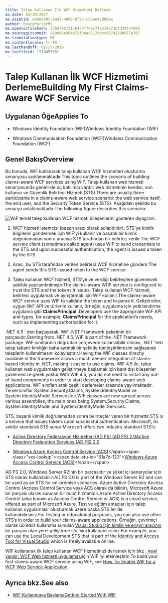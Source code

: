 ```yaml
---
title: Talep Kullanan İlk WCF Hizmetimi Derleme
ms.date: 03/30/2017
ms.assetid: e0e6d091-9a97-4888-8f2c-cbcee42d90ee
author: BrucePerlerMS
ms.openlocfilehash: 330d785721cb434f74ec746310a71bfd39fefd0b
ms.sourcegitcommit: 289e06e904b72f34ac717dbcc5074239b977e707
ms.translationtype: MT
ms.contentlocale: tr-TR
ms.lasthandoff: 09/17/2019
ms.locfileid: "71045550"
---
```

# <a name="building-my-first-claims-aware-wcf-service"></a><span data-ttu-id="61a7d-102">Talep Kullanan İlk WCF Hizmetimi Derleme</span><span class="sxs-lookup"><span data-stu-id="61a7d-102">Building My First Claims-Aware WCF Service</span></span>
## <a name="applies-to"></a><span data-ttu-id="61a7d-103">Uygulanan Öğe</span><span class="sxs-lookup"><span data-stu-id="61a7d-103">Applies To</span></span>  
  
- <span data-ttu-id="61a7d-104">Windows Identity Foundation (WIF)</span><span class="sxs-lookup"><span data-stu-id="61a7d-104">Windows Identity Foundation (WIF)</span></span>  
  
- <span data-ttu-id="61a7d-105">Windows Communication Foundation (WCF)</span><span class="sxs-lookup"><span data-stu-id="61a7d-105">Windows Communication Foundation (WCF)</span></span>  
  
## <a name="overview"></a><span data-ttu-id="61a7d-106">Genel Bakış</span><span class="sxs-lookup"><span data-stu-id="61a7d-106">Overview</span></span>  
 <span data-ttu-id="61a7d-107">Bu konuda, WIF kullanarak talep kullanan WCF hizmetleri oluşturma senaryosu açıklanmaktadır.</span><span class="sxs-lookup"><span data-stu-id="61a7d-107">This topic outlines the scenario of building claims-aware WCF services using WIF.</span></span> <span data-ttu-id="61a7d-108">Talep kullanan web hizmeti senaryosunda genellikle üç katılımcı vardır: web hizmetinin kendisi, son kullanıcı ve Güvenlik Belirteci Hizmeti (STS).</span><span class="sxs-lookup"><span data-stu-id="61a7d-108">There are usually three participants in a claims-aware web service scenario: the web service itself, the end user, and the Security Token Service (STS).</span></span> <span data-ttu-id="61a7d-109">Aşağıdaki şekilde bu senaryo anlatılmaktadır:</span><span class="sxs-lookup"><span data-stu-id="61a7d-109">The following figure describes this scenario:</span></span>  
  
 ![WıF temel talep kullanan WCF hizmeti bileşenlerini gösteren diyagram.](./media/building-my-first-claims-aware-wcf-service/windows-identify-foundation-basic-claims-aware-windows-communication-foundation-service.gif)  
  
1. <span data-ttu-id="61a7d-111">WCF hizmeti istemcisi (bazen aracı olarak adlandırılır), STS'ye kimlik bilgilerini göndermek için WIF'yi kullanır ve başarılı bir kimlik doğrulamadan sonra aracıya STS tarafından bir belirteç verilir.</span><span class="sxs-lookup"><span data-stu-id="61a7d-111">The WCF service client (sometimes called agent) uses WIF to send credentials to the STS and upon successful authentication, the agent is issued a token by the STS.</span></span>  
  
2. <span data-ttu-id="61a7d-112">Aracı, bu STS tarafından verilen belirteci WCF hizmetine gönderir.</span><span class="sxs-lookup"><span data-stu-id="61a7d-112">The agent sends this STS-issued token to the WCF service.</span></span>  
  
3. <span data-ttu-id="61a7d-113">Talep kullanan WCF hizmeti, STS'ye ve verdiği belirteçlere güvenecek şekilde yapılandırılmıştır.</span><span class="sxs-lookup"><span data-stu-id="61a7d-113">The claims-aware WCF service is configured to trust the STS and the tokens it issues.</span></span> <span data-ttu-id="61a7d-114">Talep kullanan WCF hizmeti, belirteci uygulamak ve ayrıştırmak için WIF kullanır.</span><span class="sxs-lookup"><span data-stu-id="61a7d-114">The claims-aware WCF service uses WIF to validate the token and to parse it.</span></span> <span data-ttu-id="61a7d-115">Geliştiriciler, uygun WıF API ve türlerini kullanır, örneğin, uygulama için yetkilendirme uygulama gibi **ClaimsPrincipal** .</span><span class="sxs-lookup"><span data-stu-id="61a7d-115">Developers use the appropriate WIF API and types, for example, **ClaimsPrincipal** for the application’s needs, such as implementing authorization for it.</span></span>  
  
 <span data-ttu-id="61a7d-116">.NET 4,5 ' den başlayarak, WıF .NET Framework paketinin bir parçasıdır.</span><span class="sxs-lookup"><span data-stu-id="61a7d-116">Starting from .NET 4.5, WIF is part of the .NET Framework package.</span></span> <span data-ttu-id="61a7d-117">WıF sınıflarının doğrudan çerçevede kullanılabilir olması, .NET 'teki talep tabanlı kimliğin daha ayrıntılı bir şekilde tümleştirilmesini sağlayarak taleplerin kullanılmasını kolaylaştırır.</span><span class="sxs-lookup"><span data-stu-id="61a7d-117">Having the WIF classes directly available in the framework allows a much deeper integration of claims-based identity in .NET, making it easier to use claims.</span></span> <span data-ttu-id="61a7d-118">WIF 4.5 ile, talep kullanan web uygulamaları geliştirmeye başlamak için bant dışı bileşenler yüklemenize gerek yoktur.</span><span class="sxs-lookup"><span data-stu-id="61a7d-118">With WIF 4.5, you do not need to install any out-of-band components in order to start developing claims-aware web applications.</span></span> <span data-ttu-id="61a7d-119">WIF sınıfları artık çeşitli derlemeler arasında yayılmaktadır. Temel sınıflar System.Security.Claims, System.IdentityModel ve System.IdentityModel.Services'dır.</span><span class="sxs-lookup"><span data-stu-id="61a7d-119">WIF classes are now spread across various assemblies, the main ones being System.Security.Claims, System.IdentityModel and System.IdentityModel.Services.</span></span>  
  
 <span data-ttu-id="61a7d-120">STS, başarılı kimlik doğrulamadan sonra belirteçler veren bir hizmettir.</span><span class="sxs-lookup"><span data-stu-id="61a7d-120">STS is a service that issues tokens upon successful authentication.</span></span> <span data-ttu-id="61a7d-121">Microsoft, iki sektör standardı STS sunar:</span><span class="sxs-lookup"><span data-stu-id="61a7d-121">Microsoft offers two industry standard STS’s:</span></span>  
  
- [<span data-ttu-id="61a7d-122">Active Directory Federasyon Hizmetleri (AD FS) (AD FS) 2,0</span><span class="sxs-lookup"><span data-stu-id="61a7d-122">Active Directory Federation Services (AD FS) 2.0</span></span>](https://go.microsoft.com/fwlink/?LinkID=247516)
  
- <span data-ttu-id="61a7d-123">[Windows Azure Access Control Service (ACS)](https://docs.microsoft.com/previous-versions/azure/azure-services/hh147631(v=azure.100))</span><span class="sxs-lookup"><span data-stu-id="61a7d-123">[Windows Azure Access Control Service (ACS)](https://docs.microsoft.com/previous-versions/azure/azure-services/hh147631(v=azure.100))</span></span>
  
 <span data-ttu-id="61a7d-124">AD FS 2.0, Windows Server R2'nin bir parçasıdır ve şirket içi senaryolar için STS olarak kullanılabilir.</span><span class="sxs-lookup"><span data-stu-id="61a7d-124">AD FS 2.0 is part of the Windows Server R2 and can be used as an STS for on-premise scenarios.</span></span> <span data-ttu-id="61a7d-125">Azure Active Directory Access Control (Access Control Service veya ACS olarak da bilinir), Microsoft Azure bir parçası olarak sunulan bir bulut hizmetidir.</span><span class="sxs-lookup"><span data-stu-id="61a7d-125">Azure Active Directory Access Control (also known as Access Control Service or ACS) is a cloud service, offered as part of Microsoft Azure.</span></span> <span data-ttu-id="61a7d-126">Test ve eğitim amaçları için talep kullanan uygulamalar oluşturmak üzere başka STS'ler de kullanabilirsiniz.</span><span class="sxs-lookup"><span data-stu-id="61a7d-126">For testing or educational purposes, you can also use other STS’s in order to build your claims-aware applications.</span></span> <span data-ttu-id="61a7d-127">Örneğin, çevrimiçi olarak ücretsiz kullanıma sunulan [Visual Studio Için kimlik ve erişim aracının](https://go.microsoft.com/fwlink/?LinkID=245849) bir parçası olan yerel geliştirme sts 'sini kullanabilirsiniz.</span><span class="sxs-lookup"><span data-stu-id="61a7d-127">For example, you can use the Local Development STS that is part of the [Identity and Access Tool for Visual Studio](https://go.microsoft.com/fwlink/?LinkID=245849) which is freely available online.</span></span>  
  
 <span data-ttu-id="61a7d-128">WIF kullanarak ilk talep kullanan WCF hizmetinizi derlemek için bkz [. nasıl yapılır: WCF Web hizmeti uygulaması](how-to-enable-wif-for-a-wcf-web-service-application.md)için WIF 'yi etkinleştirin.</span><span class="sxs-lookup"><span data-stu-id="61a7d-128">To build your first claims-aware WCF service using WIF, see [How To: Enable WIF for a WCF Web Service Application](how-to-enable-wif-for-a-wcf-web-service-application.md).</span></span>
  
## <a name="see-also"></a><span data-ttu-id="61a7d-129">Ayrıca bkz.</span><span class="sxs-lookup"><span data-stu-id="61a7d-129">See also</span></span>

- [<span data-ttu-id="61a7d-130">WIF Kullanmaya Başlama</span><span class="sxs-lookup"><span data-stu-id="61a7d-130">Getting Started With WIF</span></span>](getting-started-with-wif.md)
